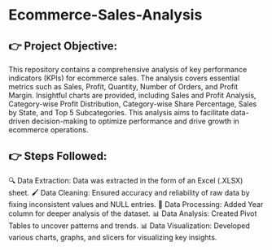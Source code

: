 # Ecommerce-Sales-Analysis

## 👉 Project Objective:
This repository contains a comprehensive analysis of key performance indicators (KPIs) for ecommerce sales. The analysis covers essential metrics such as Sales, Profit, Quantity, Number of Orders, and Profit Margin. Insightful charts are provided, including Sales and Profit Analysis, Category-wise Profit Distribution, Category-wise Share Percentage, Sales by State, and Top 5 Subcategories. This analysis aims to facilitate data-driven decision-making to optimize performance and drive growth in ecommerce operations.

## 👉 Steps Followed:
🔍 Data Extraction: Data was extracted in the form of an Excel (.XLSX) sheet.
🖌 Data Cleaning: Ensured accuracy and reliability of raw data by fixing inconsistent values and NULL entries.
🔢 Data Processing: Added Year column for deeper analysis of the dataset.
📊 Data Analysis: Created Pivot Tables to uncover patterns and trends.
📊 Data Visualization: Developed various charts, graphs, and slicers for visualizing key insights.
